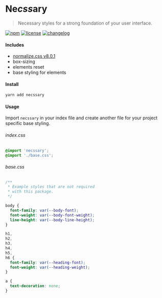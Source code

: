 # Ne*css*ary
> Necessary styles for a strong foundation of your user interface.

[![npm](https://img.shields.io/npm/v/necssary.svg)](https://www.npmjs.com/package/necssary)
[![license](https://img.shields.io/badge/license-MIT-green)](LICENSE)
[![changelog](https://img.shields.io/badge/changelog-md-blue)](CHANGELOG.md)


#### Includes
- [normalize.css v8.0.1](https://github.com/necolas/normalize.css)
- box-sizing
- elements reset
- base styling for elements

#### Install
```sh
yarn add necssary
```

#### Usage
Import `necssary` in your index file and create another file for your project specific base styling.

###### index.css
```css
@import 'necssary';
@import './base.css';
```

###### base.css
```css
/**
 * Example styles that are not required 
 * with this package. 
 */

body {
  font-family: var(--body-font);
  font-weight: var(--body-font-weight);
  line-height: var(--body-line-height);
}

h1,
h2,
h3,
h4,
h5,
h6 {
  font-family: var(--heading-font);
  font-weight: var(--heading-weight);
}

a {
  text-decoration: none;
}

```
